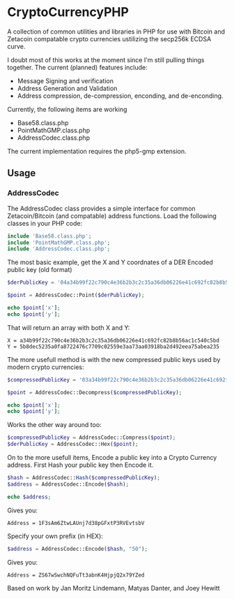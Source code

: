 # CryptoCurrencyPHP

A collection of common utilities and libraries in PHP for use with Bitcoin and Zetacoin compatable crypto currencies ustilizing the secp256k ECDSA curve.

I doubt most of this works at the moment since I'm still pulling things together.  The current (planned) features include:

- Message Signing and verification
- Address Generation and Validation
- Address compression, de-compression, enconding, and de-enconding.
 
Currently, the following items are working

- Base58.class.php
- PointMathGMP.class.php
- AddressCodec.class.php

The current implementation requires the php5-gmp extension.

## Usage

### AddressCodec

The AddressCodec class provides a simple interface for common Zetacoin/Bitcoin (and compatable) address functions.  Load the following classes in your PHP code:
```PHP
include 'Base58.class.php';
include 'PointMathGMP.class.php';
include 'AddressCodec.class.php';
```

The most basic example, get the X and Y coordnates of a DER Encoded public key (old format)
```PHP
$derPublicKey = '04a34b99f22c790c4e36b2b3c2c35a36db06226e41c692fc82b8b56ac1c540c5bd5b8dec5235a0fa8722476c7709c02559e3aa73aa03918ba2d492eea75abea235';

$point = AddressCodec::Point($derPublicKey);

echo $point['x'];
echo $point['y'];
```

That will return an array with both X and Y:
```
X = a34b99f22c790c4e36b2b3c2c35a36db06226e41c692fc82b8b56ac1c540c5bd
Y = 5b8dec5235a0fa8722476c7709c02559e3aa73aa03918ba2d492eea75abea235
```

The more usefull method is with the new compressed public keys used by modern crypto currencies:
```PHP
$compressedPublicKey = '03a34b99f22c790c4e36b2b3c2c35a36db06226e41c692fc82b8b56ac1c540c5bd';

$point = AddressCodec::Decompress($compressedPublicKey);

echo $point['x'];
echo $point['y'];
```

Works the other way around too:
```PHP
$compressedPublicKey = AddressCodec::Compress($point);
$derPublicKey = AddressCodec::Hex($point);
```

On to the more usefull items, Encode a public key into a Crypto Currency address.  First Hash your public key then Encode it.
```PHP
$hash = AddressCodec::Hash($compressedPublicKey);
$address = AddressCodec::Encode($hash);

echo $address;
```

Gives you:
```
Address = 1F3sAm6ZtwLAUnj7d38pGFxtP3RVEvtsbV
```

Specify your own prefix (in HEX):
```PHP
$address = AddressCodec::Encode($hash, "50");
```

Gives you:
```
Address = ZS67wSwchNQFuTt3abnK4HjpjQ2x79YZed
```

Based on work by Jan Moritz Lindemann, Matyas Danter, and Joey Hewitt
